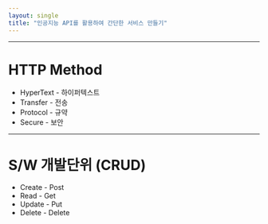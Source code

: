 ```yaml
---
layout: single
title: "인공지능 API를 활용하여 간단한 서비스 만들기"
---
```


---
# HTTP Method
* HyperText - 하이퍼텍스트
* Transfer - 전송
* Protocol - 규약
* Secure - 보안
---

# S/W 개발단위 (CRUD)
* Create - Post
* Read - Get
* Update - Put
* Delete - Delete

